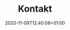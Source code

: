---
title: "Kontakt"
date: 2020-11-09T12:40:08+01:00
draft: false
description: "Kontaktieren Sie Uns"
layout: contact
index: false
---